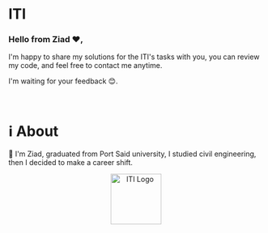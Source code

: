 # ITI

<h3>Hello from Ziad ❤️,</h3>

I'm happy to share my solutions for the ITI's tasks with you, you can review my code, and feel free to contact me anytime.

I'm waiting for your feedback 😊.

<br>

<h1>ℹ️ About</h1>
<p>📌 I'm Ziad, graduated from Port Said university, I studied civil engineering, then I decided to make a career shift.</p>

<div align="center"><img src="https://www.iti.gov.eg/assets/images/iti-logo.png" alt="ITI Logo" width="100" /></div>

